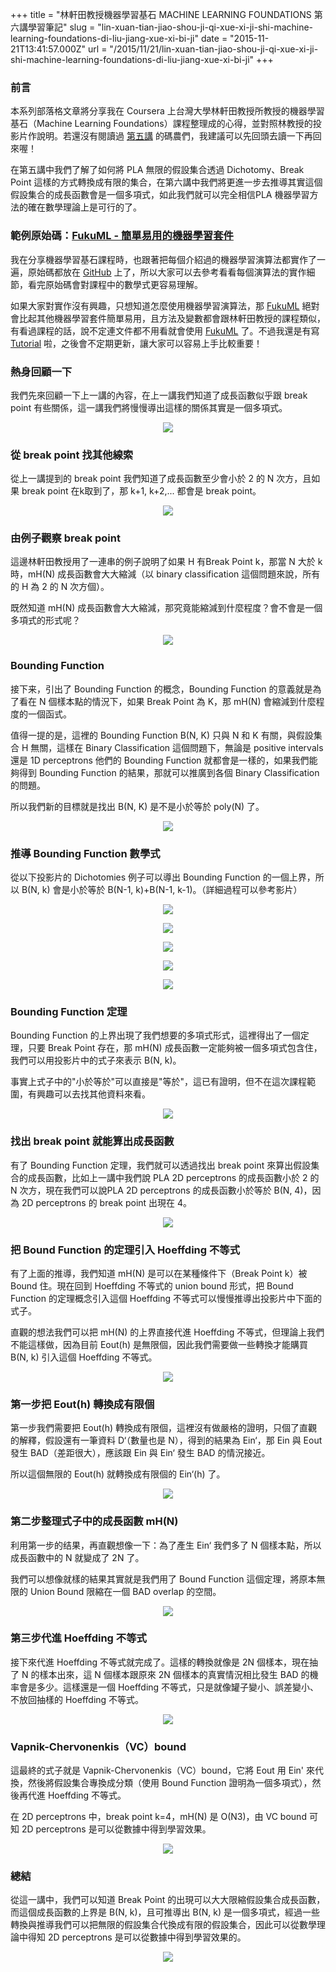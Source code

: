 +++
title = "林軒田教授機器學習基石 MACHINE LEARNING FOUNDATIONS 第六講學習筆記"
slug = "lin-xuan-tian-jiao-shou-ji-qi-xue-xi-ji-shi-machine-learning-foundations-di-liu-jiang-xue-xi-bi-ji"
date = "2015-11-21T13:41:57.000Z"
url = "/2015/11/21/lin-xuan-tian-jiao-shou-ji-qi-xue-xi-ji-shi-machine-learning-foundations-di-liu-jiang-xue-xi-bi-ji"
+++

### 前言

本系列部落格文章將分享我在 Coursera 上台灣大學林軒田教授所教授的機器學習基石（Machine Learning Foundations）課程整理成的心得，並對照林教授的投影片作說明。若還沒有閱讀過 [第五講](http://blog.fukuball.com/lin-xuan-tian-jiao-shou-ji-qi-xue-xi-ji-shi-machine-learning-foundations-di-wu-jiang-xue-xi-bi-ji/) 的碼農們，我建議可以先回頭去讀一下再回來喔！

在第五講中我們了解了如何將 PLA 無限的假設集合透過 Dichotomy、Break Point 這樣的方式轉換成有限的集合，在第六講中我們將更進一步去推導其實這個假設集合的成長函數會是一個多項式，如此我們就可以完全相信PLA 機器學習方法的確在數學理論上是可行的了。

### 範例原始碼：[FukuML - 簡單易用的機器學習套件](https://github.com/fukuball/fuku-ml)

我在分享機器學習基石課程時，也跟著把每個介紹過的機器學習演算法都實作了一遍，原始碼都放在 [GitHub](https://github.com/fukuball/fuku-ml) 上了，所以大家可以去參考看看每個演算法的實作細節，看完原始碼會對課程中的數學式更容易理解。

如果大家對實作沒有興趣，只想知道怎麼使用機器學習演算法，那 [FukuML](https://github.com/fukuball/fuku-ml) 絕對會比起其他機器學習套件簡單易用，且方法及變數都會跟林軒田教授的課程類似，有看過課程的話，說不定連文件都不用看就會使用 [FukuML](https://github.com/fukuball/fuku-ml) 了。不過我還是有寫 [Tutorial](https://github.com/fukuball/FukuML-Tutorial) 啦，之後會不定期更新，讓大家可以容易上手比較重要！

### 熱身回顧一下

我們先來回顧一下上一講的內容，在上一講我們知道了成長函數似乎跟 break point 有些關係，這一講我們將慢慢導出這樣的關係其實是一個多項式。

<p style="text-align:center">
	<img src="http://static.obeobe.com/image/blog-image/Machine-Learning-Foundations-6-1.png">
</p>

### 從 break point 找其他線索

從上一講提到的 break point 我們知道了成長函數至少會小於 2 的 N 次方，且如果 break point 在k取到了，那 k+1, k+2,... 都會是 break point。

<p style="text-align:center">
	<img src="http://static.obeobe.com/image/blog-image/Machine-Learning-Foundations-6-2.png">
</p>

### 由例子觀察 break point

這邊林軒田教授用了一連串的例子說明了如果 H 有Break Point k，那當 N 大於 k 時，mH(N) 成長函數會大大縮減（以 binary classification 這個問題來說，所有的 H 為 2 的 N 次方個）。

既然知道 mH(N) 成長函數會大大縮減，那究竟能縮減到什麼程度？會不會是一個多項式的形式呢？

<p style="text-align:center">
	<img src="http://static.obeobe.com/image/blog-image/Machine-Learning-Foundations-6-3.png">
</p>

### Bounding Function

接下来，引出了 Bounding Function 的概念，Bounding Function 的意義就是為了看在 N 個樣本點的情況下，如果 Break Point 為 K，那 mH(N) 會縮減到什麼程度的一個函式。

值得一提的是，這裡的 Bounding Function B(N, K) 只與 N 和 K 有關，與假設集合 H 無關，這樣在 Binary Classification 這個問題下，無論是 positive intervals 還是 1D perceptrons 他們的 Bounding Function 就都會是一樣的，如果我們能夠得到 Bounding Function 的結果，那就可以推廣到各個 Binary Classification 的問題。

所以我們新的目標就是找出 B(N, K) 是不是小於等於 poly(N) 了。

<p style="text-align:center">
	<img src="http://static.obeobe.com/image/blog-image/Machine-Learning-Foundations-6-4.png">
</p>

### 推導 Bounding Function 數學式

從以下投影片的 Dichotomies 例子可以導出 Bounding Function 的一個上界，所以 B(N, k) 會是小於等於 B(N-1, k)+B(N-1, k-1)。（詳細過程可以參考影片）

<p style="text-align:center">
	<img src="http://static.obeobe.com/image/blog-image/Machine-Learning-Foundations-6-5.png">
</p>

<p style="text-align:center">
	<img src="http://static.obeobe.com/image/blog-image/Machine-Learning-Foundations-6-6.png">
</p>

<p style="text-align:center">
	<img src="http://static.obeobe.com/image/blog-image/Machine-Learning-Foundations-6-7.png">
</p>

<p style="text-align:center">
	<img src="http://static.obeobe.com/image/blog-image/Machine-Learning-Foundations-6-8.png">
</p>

<p style="text-align:center">
	<img src="http://static.obeobe.com/image/blog-image/Machine-Learning-Foundations-6-9.png">
</p>

### Bounding Function 定理

Bounding Function 的上界出現了我們想要的多項式形式，這裡得出了一個定理，只要 Break Point 存在，那 mH(N) 成長函數一定能夠被一個多項式包含住，我們可以用投影片中的式子來表示 B(N, k)。

事實上式子中的"小於等於"可以直接是"等於"，這已有證明，但不在這次課程範圍，有興趣可以去找其他資料來看。

<p style="text-align:center">
	<img src="http://static.obeobe.com/image/blog-image/Machine-Learning-Foundations-6-10.png">
</p>

### 找出 break point 就能算出成長函數

有了 Bounding Function 定理，我們就可以透過找出 break point 來算出假設集合的成長函數，比如上一講中我們說 PLA 2D perceptrons 的成長函數小於 2 的 N 次方，現在我們可以說PLA 2D perceptrons 的成長函數小於等於 B(N, 4)，因為 2D perceptrons 的 break point 出現在 4。

<p style="text-align:center">
	<img src="http://static.obeobe.com/image/blog-image/Machine-Learning-Foundations-6-11.png">
</p>

### 把 Bound Function 的定理引入 Hoeffding 不等式

有了上面的推導，我們知道 mH(N) 是可以在某種條件下（Break Point k）被 Bound 住。現在回到 Hoeffding 不等式的 union bound 形式，把 Bound Function 的定理概念引入這個 Hoeffding 不等式可以慢慢推導出投影片中下面的式子。

直觀的想法我們可以把 mH(N) 的上界直接代進 Hoeffding 不等式，但理論上我們不能這樣做，因為目前 Eout(h) 是無限個，因此我們需要做一些轉換才能購買 B(N, k) 引入這個 Hoeffding 不等式。

<p style="text-align:center">
	<img src="http://static.obeobe.com/image/blog-image/Machine-Learning-Foundations-6-12.png">
</p>

### 第一步把 Eout(h) 轉換成有限個

第一步我們需要把 Eout(h) 轉換成有限個，這裡沒有做嚴格的證明，只個了直觀的解釋，假設還有一筆資料 D‘（數量也是 N），得到的結果為 Ein‘，那 Ein 與 Eout 發生 BAD（差距很大），應該跟 Ein 與 Ein‘ 發生 BAD 的情況接近。

所以這個無限的 Eout(h) 就轉換成有限個的 Ein‘(h) 了。

<p style="text-align:center">
	<img src="http://static.obeobe.com/image/blog-image/Machine-Learning-Foundations-6-13.png">
</p>

### 第二步整理式子中的成長函數 mH(N)

利用第一步的结果，再直觀想像一下：為了產生 Ein‘ 我們多了 N 個樣本點，所以成長函數中的 N 就變成了 2N 了。

我們可以想像就樣的結果其實就是我們用了 Bound Function 這個定理，將原本無限的 Union Bound 限縮在一個 BAD overlap 的空間。

<p style="text-align:center">
	<img src="http://static.obeobe.com/image/blog-image/Machine-Learning-Foundations-6-14.png">
</p>

### 第三步代進 Hoeffding 不等式

接下來代進 Hoeffding 不等式就完成了。這樣的轉換就像是 2N 個樣本，現在抽了 N 的樣本出來，這 N 個樣本跟原來 2N 個樣本的真實情況相比發生 BAD 的機率會是多少。這樣還是一個 Hoeffding 不等式，只是就像罐子變小、誤差變小、不放回抽樣的 Hoeffding 不等式。

<p style="text-align:center">
	<img src="http://static.obeobe.com/image/blog-image/Machine-Learning-Foundations-6-15.png">
</p>

### Vapnik-Chervonenkis（VC）bound

這最終的式子就是 Vapnik-Chervonenkis（VC）bound，它將 Eout 用  Ein' 來代換，然後將假設集合專換成分類（使用 Bound Function 證明為一個多項式），然後再代進 Hoeffding 不等式。

在 2D perceptrons 中，break point k=4，mH(N) 是 O(N3)，由 VC bound 可知 2D perceptrons 是可以從數據中得到學習效果。

<p style="text-align:center">
	<img src="http://static.obeobe.com/image/blog-image/Machine-Learning-Foundations-6-17.png">
</p>

### 總結

從這一講中，我們可以知道 Break Point 的出現可以大大限縮假設集合成長函數，而這個成長函數的上界是 B(N, k)，且可推導出 B(N, k) 是一個多項式，經過一些轉換與推導我們可以把無限的假設集合代換成有限的假設集合，因此可以從數學理論中得知 2D perceptrons 是可以從數據中得到學習效果的。

<p style="text-align:center">
	<img src="http://static.obeobe.com/image/blog-image/Machine-Learning-Foundations-6-16.png">
</p>